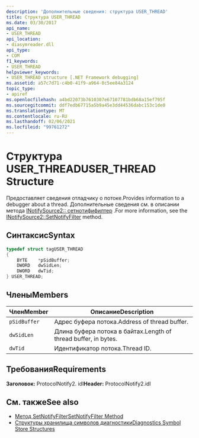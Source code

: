 ```yaml
---
description: 'Дополнительные сведения: структура USER_THREAD'
title: Структура USER_THREAD
ms.date: 03/30/2017
api_name:
- USER_THREAD
api_location:
- diasymreader.dll
api_type:
- COM
f1_keywords:
- USER_THREAD
helpviewer_keywords:
- USER_THREAD structure [.NET Framework debugging]
ms.assetid: a57c7d71-c4b0-41f9-a964-0c5ee84a3124
topic_type:
- apiref
ms.openlocfilehash: a4bd22073b7610307e67107781bdb68a15ef795f
ms.sourcegitcommit: ddf7edb67715a5b9a45e3dd44536dabc153c1de0
ms.translationtype: MT
ms.contentlocale: ru-RU
ms.lasthandoff: 02/06/2021
ms.locfileid: "99761272"
---
```

# <a name="user_thread-structure"></a><span data-ttu-id="b70a3-103">Структура USER_THREAD</span><span class="sxs-lookup"><span data-stu-id="b70a3-103">USER_THREAD Structure</span></span>

<span data-ttu-id="b70a3-104">Предоставляет сведения отладчику о потоке.</span><span class="sxs-lookup"><span data-stu-id="b70a3-104">Provides information to a debugger about a thread.</span></span> <span data-ttu-id="b70a3-105">Дополнительные сведения см. в описании метода [INotifySource2:: сетнотифифилтер](inotifysource2-setnotifyfilter-method.md) .</span><span class="sxs-lookup"><span data-stu-id="b70a3-105">For more information, see the [INotifySource2::SetNotifyFilter](inotifysource2-setnotifyfilter-method.md) method.</span></span>  
  
## <a name="syntax"></a><span data-ttu-id="b70a3-106">Синтаксис</span><span class="sxs-lookup"><span data-stu-id="b70a3-106">Syntax</span></span>  
  
```cpp  
typedef struct tagUSER_THREAD  
{  
    BYTE    *pSidBuffer;  
    DWORD   dwSidLen;  
    DWORD   dwTid;  
} USER_THREAD;  
```  
  
## <a name="members"></a><span data-ttu-id="b70a3-107">Члены</span><span class="sxs-lookup"><span data-stu-id="b70a3-107">Members</span></span>  
  
|<span data-ttu-id="b70a3-108">Член</span><span class="sxs-lookup"><span data-stu-id="b70a3-108">Member</span></span>|<span data-ttu-id="b70a3-109">Описание</span><span class="sxs-lookup"><span data-stu-id="b70a3-109">Description</span></span>|  
|------------|-----------------|  
|`pSidBuffer`|<span data-ttu-id="b70a3-110">Адрес буфера потока.</span><span class="sxs-lookup"><span data-stu-id="b70a3-110">Address of thread buffer.</span></span>|  
|`dwSidLen`|<span data-ttu-id="b70a3-111">Длина буфера потока в байтах.</span><span class="sxs-lookup"><span data-stu-id="b70a3-111">Length of thread buffer, in bytes.</span></span>|  
|`dwTid`|<span data-ttu-id="b70a3-112">Идентификатор потока.</span><span class="sxs-lookup"><span data-stu-id="b70a3-112">Thread ID.</span></span>|  
  
## <a name="requirements"></a><span data-ttu-id="b70a3-113">Требования</span><span class="sxs-lookup"><span data-stu-id="b70a3-113">Requirements</span></span>  

 <span data-ttu-id="b70a3-114">**Заголовок:** ProtocolNotify2. idl</span><span class="sxs-lookup"><span data-stu-id="b70a3-114">**Header:** ProtocolNotify2.idl</span></span>  
  
## <a name="see-also"></a><span data-ttu-id="b70a3-115">См. также</span><span class="sxs-lookup"><span data-stu-id="b70a3-115">See also</span></span>

- [<span data-ttu-id="b70a3-116">Метод SetNotifyFilter</span><span class="sxs-lookup"><span data-stu-id="b70a3-116">SetNotifyFilter Method</span></span>](inotifysource2-setnotifyfilter-method.md)
- [<span data-ttu-id="b70a3-117">Структуры хранилища символов диагностики</span><span class="sxs-lookup"><span data-stu-id="b70a3-117">Diagnostics Symbol Store Structures</span></span>](diagnostics-symbol-store-structures.md)
